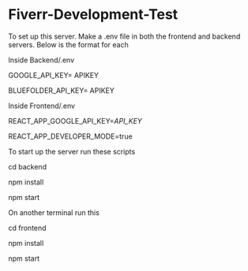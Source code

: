 # Fiverr-Development-Test

To set up this server. Make a .env file in both the frontend and backend servers. Below is the format for each

Inside Backend/.env

GOOGLE_API_KEY= APIKEY

BLUEFOLDER_API_KEY= APIKEY


Inside Frontend/.env

REACT_APP_GOOGLE_API_KEY=*API_KEY*

REACT_APP_DEVELOPER_MODE=true


To start up the server run these scripts

cd backend

npm install

npm start


On another terminal run this

cd frontend

npm install

npm start
